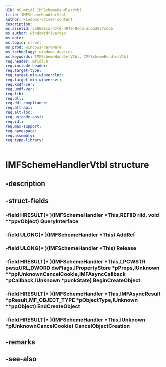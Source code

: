 ```yaml
---
UID: NS.mfidl.IMFSchemeHandlerVtbl
title: IMFSchemeHandlerVtbl
author: windows-driver-content
description: 
ms.assetid: 5a8601ca-d7c8-4970-8cdb-ad5a3077cd6b
ms.author: windowsdriverdev
ms.date: 
ms.topic: struct
ms.prod: windows-hardware
ms.technology: windows-devices
ms.keywords: IMFSchemeHandlerVtbl, IMFSchemeHandlerVtbl
req.header: mfidl.h
req.include-header:
req.target-type:
req.target-min-winverclnt:
req.target-min-winversvr:
req.kmdf-ver:
req.umdf-ver:
req.lib:
req.dll:
req.ddi-compliance:
req.alt-api:
req.alt-loc:
req.unicode-ansi:
req.idl:
req.max-support:
req.namespace:
req.assembly:
req.type-library:
---
```


# IMFSchemeHandlerVtbl structure

## -description



## -struct-fields

### -field HRESULT(* )(IMFSchemeHandler *This,REFIID riid, void **ppvObject) QueryInterface			
 	
### -field ULONG(* )(IMFSchemeHandler *This) AddRef			
 	
### -field ULONG(* )(IMFSchemeHandler *This) Release			
 	
### -field HRESULT(* )(IMFSchemeHandler *This,LPCWSTR pwszURL,DWORD dwFlags,IPropertyStore *pProps,IUnknown **ppIUnknownCancelCookie,IMFAsyncCallback *pCallback,IUnknown *punkState) BeginCreateObject			
 	
### -field HRESULT(* )(IMFSchemeHandler *This,IMFAsyncResult *pResult,MF_OBJECT_TYPE *pObjectType,IUnknown **ppObject) EndCreateObject			
 	
### -field HRESULT(* )(IMFSchemeHandler *This,IUnknown *pIUnknownCancelCookie) CancelObjectCreation			
 	
## -remarks

## -see-also